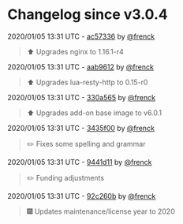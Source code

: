 # Changelog since v3.0.4

2020/01/05 13:31 UTC - [ac57336](https://github.com/hassio-addons/addon-happy-bubbles/commit/ac57336bd5f45b7963ce6f7cd192ae19653cb217) by [@frenck](https://github.com/frenck)
> :arrow_up: Upgrades nginx to 1.16.1-r4 

2020/01/05 13:31 UTC - [aab9612](https://github.com/hassio-addons/addon-happy-bubbles/commit/aab96128a1b44f4245362bb753eae56f08589444) by [@frenck](https://github.com/frenck)
> :arrow_up: Upgrades lua-resty-http to 0.15-r0 

2020/01/05 13:31 UTC - [330a565](https://github.com/hassio-addons/addon-happy-bubbles/commit/330a565e29d1e88e6a2887d6ee26797085e54a33) by [@frenck](https://github.com/frenck)
> :arrow_up: Upgrades add-on base image to v6.0.1 

2020/01/05 13:31 UTC - [3435f00](https://github.com/hassio-addons/addon-happy-bubbles/commit/3435f0044c60f5af0d6ad50f9dec1f60c0696e7d) by [@frenck](https://github.com/frenck)
> :pencil2: Fixes some spelling and grammar 

2020/01/05 13:31 UTC - [9441d11](https://github.com/hassio-addons/addon-happy-bubbles/commit/9441d1186c9cd0ab5590616740e48e3281019e93) by [@frenck](https://github.com/frenck)
> :pencil2: Funding adjustments 

2020/01/05 13:31 UTC - [92c260b](https://github.com/hassio-addons/addon-happy-bubbles/commit/92c260bb48ee342dfa3425188f1f72a873a52399) by [@frenck](https://github.com/frenck)
> :fireworks: Updates maintenance/license year to 2020 

